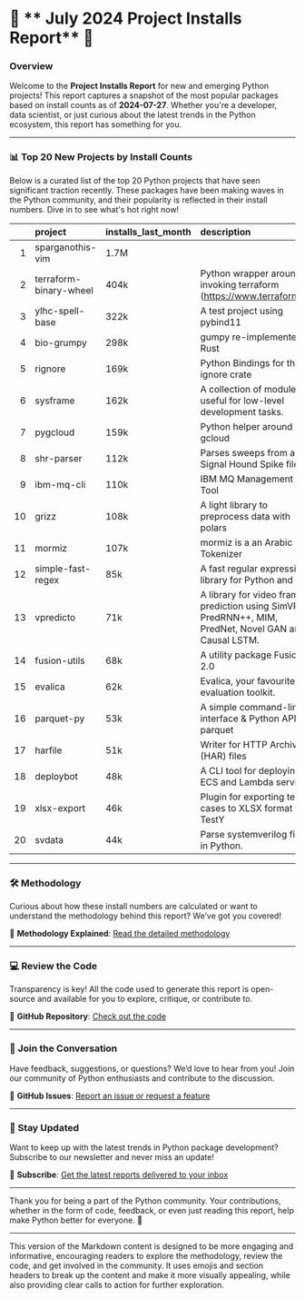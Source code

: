 # 🚀 ** July 2024 Project Installs Report** 🚀

### **Overview**

Welcome to the **Project Installs Report** for new and emerging Python projects! This report captures a snapshot of the most popular packages based on install counts as of **2024-07-27**. Whether you're a developer, data scientist, or just curious about the latest trends in the Python ecosystem, this report has something for you.

---

### **📊 Top 20 New Projects by Install Counts**

Below is a curated list of the top 20 Python projects that have seen significant traction recently. These packages have been making waves in the Python community, and their popularity is reflected in their install numbers. Dive in to see what's hot right now!

|    | project                | installs_last_month   | description                                                                                           | author             | links                                                                                                          |
|---:|:-----------------------|:----------------------|:------------------------------------------------------------------------------------------------------|:-------------------|:---------------------------------------------------------------------------------------------------------------|
|  1 | sparganothis-vim       | 1.7M                  |                                                                                                       |                    | [PyPI](https://pypi.org/project/sparganothis-vim)                                                              |
|  2 | terraform-binary-wheel | 404k                  | Python wrapper around invoking terraform (https://www.terraform.io/)                                  | Maksym Kondratenko | [PyPI](https://pypi.org/project/terraform-binary-wheel), [Homepage](https://github.com/c0m1c5an5/terraform-py) |
|  3 | ylhc-spell-base        | 322k                  | A test project using pybind11                                                                         | Ylhc               | [PyPI](https://pypi.org/project/ylhc-spell-base), [Homepage](https://github.com/pybind/ylhc_spell_base)        |
|  4 | bio-grumpy             | 298k                  | gumpy re-implemented in Rust                                                                          |                    | [PyPI](https://pypi.org/project/bio-grumpy)                                                                    |
|  5 | rignore                | 169k                  | Python Bindings for the ignore crate                                                                  |                    | [PyPI](https://pypi.org/project/rignore)                                                                       |
|  6 | sysframe               | 162k                  | A collection of modules useful for low-level development tasks.                                       | Sven Boertjens     | [PyPI](https://pypi.org/project/sysframe), [Homepage](https://github.com/svenboertjens/sysframe)               |
|  7 | pygcloud               | 159k                  | Python helper around gcloud                                                                           |                    | [PyPI](https://pypi.org/project/pygcloud)                                                                      |
|  8 | shr-parser             | 112k                  | Parses sweeps from a Signal Hound Spike file.                                                         | Lasse Nielsen      | [PyPI](https://pypi.org/project/shr-parser)                                                                    |
|  9 | ibm-mq-cli             | 110k                  | IBM MQ Management CLI Tool                                                                            |                    | [PyPI](https://pypi.org/project/ibm-mq-cli)                                                                    |
| 10 | grizz                  | 108k                  | A light library to preprocess data with polars                                                        | Thibaut Durand     | [PyPI](https://pypi.org/project/grizz), [Homepage](https://github.com/durandtibo/grizz)                        |
| 11 | mormiz                 | 107k                  | mormiz is a an Arabic Tokenizer                                                                       |                    | [PyPI](https://pypi.org/project/mormiz)                                                                        |
| 12 | simple-fast-regex      | 85k                   | A fast regular expression library for Python and Rust                                                 |                    | [PyPI](https://pypi.org/project/simple-fast-regex)                                                             |
| 13 | vpredicto              | 71k                   | A library for video frame prediction using SimVP, PredRNN++, MIM, PredNet, Novel GAN and Causal LSTM. | Team 18            | [PyPI](https://pypi.org/project/vpredicto), [Homepage](https://github.com/karimsaqer/predicto)                 |
| 14 | fusion-utils           | 68k                   | A utility package Fusion 2.0                                                                          | Dylan D            | [PyPI](https://pypi.org/project/fusion-utils), [Homepage](https://github.com/dylandoyle11/fusion_utils)        |
| 15 | evalica                | 62k                   | Evalica, your favourite evaluation toolkit.                                                           |                    | [PyPI](https://pypi.org/project/evalica)                                                                       |
| 16 | parquet-py             | 53k                   | A simple command-line interface & Python API for parquet                                              |                    | [PyPI](https://pypi.org/project/parquet-py), [Homepage](https://github.com/zachspar/parquet-py)                |
| 17 | harfile                | 51k                   | Writer for HTTP Archive (HAR) files                                                                   |                    | [PyPI](https://pypi.org/project/harfile)                                                                       |
| 18 | deploybot              | 48k                   | A CLI tool for deploying ECS and Lambda services                                                      | Waseem Ahmad       | [PyPI](https://pypi.org/project/deploybot)                                                                     |
| 19 | xlsx-export            | 46k                   | Plugin for exporting test cases to XLSX format for TestY                                              |                    | [PyPI](https://pypi.org/project/xlsx-export)                                                                   |
| 20 | svdata                 | 44k                   | Parse systemverilog files in Python.                                                                  |                    | [PyPI](https://pypi.org/project/svdata)                                                                        |

---

### **🛠 Methodology**

Curious about how these install numbers are calculated or want to understand the methodology behind this report? We’ve got you covered!

🔗 **Methodology Explained**: [Read the detailed methodology](https://ahmedomareissa.github.io/pypi-MoM)

---

### **💻 Review the Code**

Transparency is key! All the code used to generate this report is open-source and available for you to explore, critique, or contribute to. 

🔗 **GitHub Repository**: [Check out the code](https://github.com/AhmedOmarEissa/pypi_analysis)

---

### **📢 Join the Conversation**

Have feedback, suggestions, or questions? We’d love to hear from you! Join our community of Python enthusiasts and contribute to the discussion.

🔗 **GitHub Issues**: [Report an issue or request a feature](https://github.com/AhmedOmarEissa/pypi_analysis/issues)


---

### **🌟 Stay Updated**

Want to keep up with the latest trends in Python package development? Subscribe to our newsletter and never miss an update!

🔗 **Subscribe**: [Get the latest reports delivered to your inbox](https://ahmedomareissa.github.io/pypi-MoM/subscribe)

---

Thank you for being a part of the Python community. Your contributions, whether in the form of code, feedback, or even just reading this report, help make Python better for everyone. 🚀

---

This version of the Markdown content is designed to be more engaging and informative, encouraging readers to explore the methodology, review the code, and get involved in the community. It uses emojis and section headers to break up the content and make it more visually appealing, while also providing clear calls to action for further exploration.
